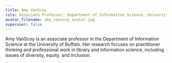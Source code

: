 ```yaml
---
title: Amy VanScoy
role: Associate Professor, Department of Information Science, University of Buffalo
avatar_filename: amy_vanscoy_avatar.jpg
superuser: false
---
```

Amy VanScoy is an associate professor in the Department of Information Science at the University of Buffalo. Her research focuses on practitioner thinking and professional work in library and information science, including issues of diversity, equity, and inclusion.